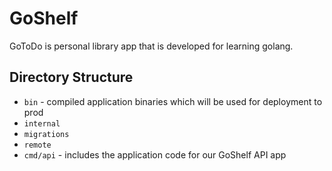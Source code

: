 # GoShelf
GoToDo is personal library app that is developed for learning golang.

## Directory Structure
* `bin` - compiled application binaries which will be used for deployment to prod
* `internal`
* `migrations`
* `remote`
* `cmd/api` - includes the application code for our GoShelf API app
